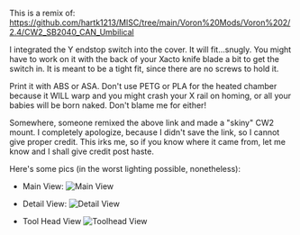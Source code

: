 This is a remix of:
    https://github.com/hartk1213/MISC/tree/main/Voron%20Mods/Voron%202/2.4/CW2_SB2040_CAN_Umbilical

I integrated the Y endstop switch into the cover. It will fit...snugly. You might have to work on it with the back of your Xacto knife blade a bit to get the switch in. It is meant to be a tight fit, since there are no screws to hold it.

Print it with ABS or ASA. Don't use PETG or PLA for the heated chamber because it WILL warp and you might crash your X rail on homing, or all your babies will be born naked. Don't blame me for either!

Somewhere, someone remixed the above link and made a "skiny" CW2 mount. I completely apologize, because I didn't save the link, so I cannot give proper credit. This irks me, so if you know where it came from, let me know and I shall give credit post haste.

Here's some pics (in the worst lighting possible, nonetheless):

- Main View:
![Main View](https://user-images.githubusercontent.com/53546870/205722374-d9327832-1cc7-499b-9a2a-f168241cde71.jpg)
    
- Detail View:
![Detail View](https://user-images.githubusercontent.com/53546870/205722274-da651821-9522-4729-a5dd-772ea0eff6b9.jpg)
    
- Tool Head View
![Toolhead View](https://user-images.githubusercontent.com/53546870/205722202-b3037add-be6d-468e-97d0-cfad994d7f6b.jpg)
